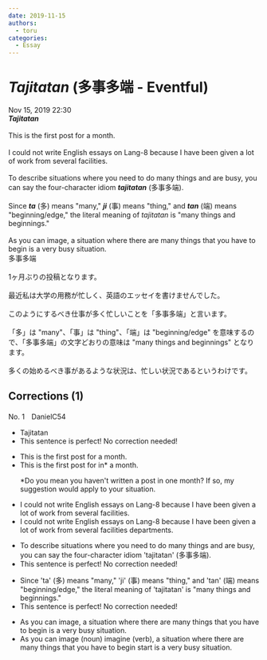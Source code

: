 ```yaml
---
date: 2019-11-15
authors:
  - toru
categories:
  - Essay
---
```


<h1 id="subject_show"><strong><em>Tajitatan</strong></em> (多事多端 - Eventful)</h1>
<div class="date">Nov 15, 2019 22:30</div>
<div id="post"><div id="body_show_ori">
<strong><em>Tajitatan</strong></em><br/><br/>This is the first post for a month.<br/><br/>I could not write English essays on Lang-8 because I have been given a lot of work from several facilities.<br/><br/>To describe situations where you need to do many things and are busy, you can say the four-character idiom <strong><em>tajitatan</em></strong> (多事多端).<br/><br/>Since <strong><em>ta</em></strong> (多) means "many," <strong><em>ji</em></strong> (事) means "thing," and <strong><em>tan</em></strong> (端) means "beginning/edge," the literal meaning of <em>tajitatan</em> is "many things and beginnings."<br/><br/>As you can image, a situation where there are many things that you have to begin is a very busy situation.
</div></div>

<!-- more -->

<div id="post_ja"><div id="body_show_mo">
多事多端<br/><br/>1ヶ月ぶりの投稿となります。<br/><br/>最近私は大学の用務が忙しく、英語のエッセイを書けませんでした。<br/><br/>このようにするべき仕事が多く忙しいことを「多事多端」と言います。<br/><br/>「多」は "many"、「事」は "thing"、「端」は "beginning/edge" を意味するので、「多事多端」の文字どおりの意味は "many things and beginnings" となります。<br/><br/>多くの始めるべき事があるような状況は、忙しい状況であるというわけです。
</div></div>

## Corrections (1)
<div id="block"><div class="first_name"> No. 1　<span class="just_name">DanielC54</span></div><div id="block2">
<ul class="correction_field">
<li class="incorrect">Tajitatan</li>
<li class="corrected perfect">This sentence is perfect! No correction needed!</li>
</ul>
<ul class="correction_field">
<li class="incorrect">This is the first post for a month.</li>
<li class="corrected correct">
This is the first post <span class="sline">for</span> <span class="f_red">in* </span>a month.
<p class="correction_comment">*Do you mean you haven't written a post in one month? If so, my suggestion would apply to your situation.</p>
</li>
</ul>
<ul class="correction_field">
<li class="incorrect">I could not write English essays on Lang-8 because I have been given a lot of work from several facilities.</li>
<li class="corrected correct">
I could not write English essays on Lang-8 because I have been given a lot of work from several <span class="sline">facilities</span> <span class="f_red">departments.</span>
</li>
</ul>
<ul class="correction_field">
<li class="incorrect">To describe situations where you need to do many things and are busy, you can say the four-character idiom 'tajitatan' (多事多端).</li>
<li class="corrected perfect">This sentence is perfect! No correction needed!</li>
</ul>
<ul class="correction_field">
<li class="incorrect">Since 'ta' (多) means "many," 'ji' (事) means "thing," and 'tan' (端) means "beginning/edge," the literal meaning of 'tajitatan' is "many things and beginnings."</li>
<li class="corrected perfect">This sentence is perfect! No correction needed!</li>
</ul>
<ul class="correction_field">
<li class="incorrect">As you can image, a situation where there are many things that you have to begin is a very busy situation.</li>
<li class="corrected correct">
As you can <span class="sline">image </span> <span class="f_blue">(noun)</span> <span class="f_red">imagine (verb)</span>, a situation where there are many things that you have to <span class="sline">begin</span> <span class="f_red">start </span>is a very busy situation.
</li>
</ul>
</div></div>
